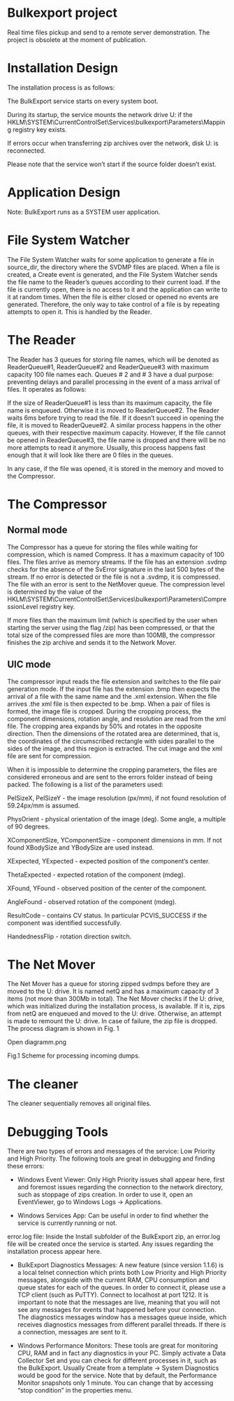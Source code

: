 ﻿# Bulkexport project
Real time files pickup and send to a remote server demonstration. The project is obsolete at the moment of publication.

# Installation Design
The installation process is as follows:

The BulkExport service starts on every system boot.

During its startup, the service mounts the network drive U: if the HKLM\SYSTEM\CurrentControlSet\Services\bulkexport\Parameters\Mapping registry key exists.

If errors occur when transferring zip archives over the network, disk U: is reconnected.

Please note that the service won’t start if the source folder doesn’t exist.

# Application Design
Note: BulkExport runs as a SYSTEM user application.

# File System Watcher
The File System Watcher waits for some application to generate a file in source_dir, the directory where the SVDMP files are placed. When a file is created, a Create event is generated, and the File System Watcher sends the file name to the Reader’s queues according to their current load. 
If the file is currently open, there is no access to it and the application can write to it at random times. When the file is either closed or opened no events are generated. Therefore, the only way to take control of a file is by repeating attempts to open it. This is handled by the Reader.

# The Reader
The Reader has 3 queues for storing file names, which will be denoted as ReaderQueue#1, ReaderQueue#2 and ReaderQueue#3 with maximum capacity 100 file names each. Queues # 2 and # 3 have a dual purpose: preventing delays and parallel processing in the event of a mass arrival of files. It operates as follows:

If the size of ReaderQueue#1 is less than its maximum capacity, the file name is enqueued. Otherwise it is moved to ReaderQueue#2. The Reader waits 6ms before trying to read the file. If it doesn’t succeed in opening the file, it is moved to ReaderQueue#2. 
A similar process happens in the other queues, with their respective maximum capacity.
However, If the file cannot be opened in ReaderQueue#3, the file name is dropped and there will be no more attempts to read it anymore.
Usually, this process happens fast enough that it will look like there are 0 files in the queues.

In any case, if the file was opened, it is stored in the memory and moved to the Compressor.   

# The Compressor
## Normal mode
The Compressor has a queue for storing the files while waiting for compression, which is named Compress. It has a maximum capacity of 100 files. The files arrive as memory streams. If the file has an extension .svdmp checks for the absence of the SvError signature in the last 500 bytes of the stream. If no error is detected or the file is not a .svdmp, it is compressed. The file with an error is sent to the NetMover queue. The compression level is determined by the value of the HKLM\SYSTEM\CurrentControlSet\Services\bulkexport\Parameters\CompressionLevel registry key.

If more files than the maximum limit (which is specified by the user when starting the server using the flag /zip) has been compressed, or that the total size of the compressed files are more than 100MB, the compressor finishes the zip archive and sends it to the Network Mover.

## UIC mode
The compressor input reads the file extension and switches to the file pair generation mode. If the input file has the extension .bmp then expects the arrival of a file with the same name and the .xml extension. When the file arrives .the xml file is then expected to be .bmp. When a pair of files is formed, the image file is cropped. During the cropping process, the component dimensions, rotation angle, and resolution are read from the xml file. The cropping area expands by 50% and rotates in the opposite direction. Then the dimensions of the rotated area are determined, that is, the coordinates of the circumscribed rectangle with sides parallel to the sides of the image, and this region is extracted. The cut image and the xml file are sent for compression.

When it is impossible to determine the cropping parameters, the files are considered erroneous and are sent to the errors folder instead of being packed. The following is a list of the parameters used:

PelSizeX, PelSizeY - the image resolution (px/mm), if not found resolution of 59.24px/mm is assumed. 

PhysOrient - physical orientation of the image (deg). Some angle, a multiple of 90 degrees.

XComponentSize, YComponentSize - component dimensions in mm. If not found XBodySize and YBodySize are used instead. 

XExpected, YExpected - expected position of the component’s center.

ThetaExpected - expected rotation of the component (mdeg).

XFound, YFound - observed position of the center of the component.

AngleFound - observed rotation of the component (mdeg).

ResultCode - contains CV status. In particular PCVIS_SUCCESS if the component was identified successfully.

HandednessFlip - rotation direction switch.

# The Net Mover
The Net Mover has a queue for storing zipped svdmps before they are moved to the U: drive. It is named netQ and has a maximum capacity of 3 items (not more than 300Mb in total). 
The Net Mover checks if the U: drive, which was initialized during the installation process, is available. If it is, zips from netQ are enqueued and moved to the U: drive. Otherwise, an attempt is made to remount the U: drive. In case of failure, the zip file is dropped. The process diagram is shown in Fig. 1

Open diagramm.png

Fig.1 Scheme for processing incoming dumps.

# The cleaner
The cleaner sequentially removes all original files.

# Debugging Tools
There are two types of errors and messages of the service: Low Priority and High Priority. The following tools are great in debugging and finding these errors:

- Windows Event Viewer: Only High Priority issues shall appear here, first and foremost issues regarding the connection to the network directory, such as stoppage of zips creation.
In order to use it, open an EventViewer, go to Windows Logs → Applications.

- Windows Services App: Can be useful in order to find whether the service is currently running or not.

error.log file: Inside the Install subfolder of the BulkExport zip, an error.log file will be created once the service is started. Any issues regarding the installation process appear here.

- BulkExport Diagnostics Messages: A new feature (since version 1.1.6) is a local telnet connection which prints both Low Priority and High Priority messages, alongside with the current RAM, CPU consumption and queue states for each of the queues. 
In order to connect it, please use a TCP client (such as PuTTY). Connect to localhost at port 1212.
It is important to note that the messages are live, meaning that you will not see any messages for events that happened before your connection. 
The diagnostics messages window has a messages queue inside, which receives diagnostics messages from different parallel threads. If there is a connection, messages are sent to it. 

- Windows Performance Monitors: These tools are great for monitoring CPU, RAM and in fact any diagnostics in your PC. Simply activate a Data Collector Set and you can check for different processes in it, such as the BulkExport. Usually Create from a template -> System Diagnostics would be good for the service. Note that by default, the Performance Monitor snapshots only 1 minute. You can change that by accessing “stop condition” in the properties menu.
